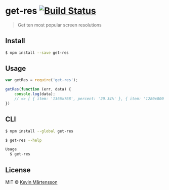 # get-res [![Build Status](https://travis-ci.org/kevva/get-res.svg?branch=master)](https://travis-ci.org/kevva/get-res)

> Get ten most popular screen resolutions

## Install

```bash
$ npm install --save get-res
```

## Usage

```js
var getRes = require('get-res');

getRes(function (err, data) {
    console.log(data);
    // => [ { item: '1366x768', percent: '20.34%' }, { item: '1280x800', percent: '9.23%' }, ... ]
})
```

## CLI

```bash
$ npm install --global get-res
```

```bash
$ get-res --help

Usage
  $ get-res
```

## License

MIT © [Kevin Mårtensson](https://github.com/kevva)
